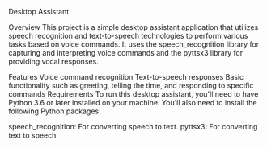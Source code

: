 Desktop Assistant



Overview
This project is a simple desktop assistant application that utilizes speech recognition and text-to-speech technologies to perform various tasks based on voice commands. It uses the speech_recognition library for capturing and interpreting voice commands and the pyttsx3 library for providing vocal responses.

Features
Voice command recognition
Text-to-speech responses
Basic functionality such as greeting, telling the time, and responding to specific commands
Requirements
To run this desktop assistant, you'll need to have Python 3.6 or later installed on your machine. You'll also need to install the following Python packages:

speech_recognition: For converting speech to text.
pyttsx3: For converting text to speech.
